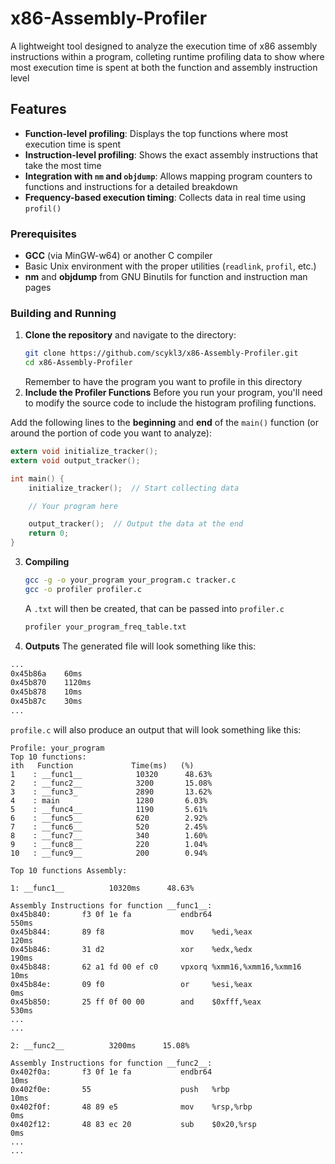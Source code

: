 # x86-Assembly-Profiler
A lightweight tool designed to analyze the execution time of x86 assembly instructions within a program, colleting runtime profiling data to show where most execution time is spent at both the function and assembly instruction level

## Features
- **Function-level profiling**: Displays the top functions where most execution time is spent
- **Instruction-level profiling**: Shows the exact assembly instructions that take the most time
- **Integration with `nm` and `objdump`**: Allows mapping program counters to functions and instructions for a detailed breakdown
- **Frequency-based execution timing**: Collects data in real time using `profil()`

### Prerequisites
- **GCC** (via MinGW-w64) or another C compiler
- Basic Unix environment with the proper utilities (`readlink`, `profil`, etc.)
- **nm** and **objdump** from GNU Binutils for function and instruction man pages

### Building and Running
1. **Clone the repository** and navigate to the directory:
   ```bash
   git clone https://github.com/scykl3/x86-Assembly-Profiler.git
   cd x86-Assembly-Profiler
   ```
   Remember to have the program you want to profile in this directory
2. **Include the Profiler Functions**
 Before you run your program, you'll need to modify the source code to include the histogram profiling functions.

 Add the following lines to the **beginning** and **end** of the `main()` function (or around the portion of code you want to analyze):

 ```c
extern void initialize_tracker();
extern void output_tracker();

 int main() {
     initialize_tracker();  // Start collecting data

     // Your program here

     output_tracker();  // Output the data at the end
     return 0;
 }
```
3. **Compiling**
   ```bash
   gcc -g -o your_program your_program.c tracker.c
   gcc -o profiler profiler.c
   ```
   A `.txt` will then be created, that can be passed into `profiler.c`
   
   ```bash
   profiler your_program_freq_table.txt
   ```
4. **Outputs**
The generated file will look something like this:
```bash
...
0x45b86a    60ms
0x45b870    1120ms
0x45b878    10ms
0x45b87c    30ms
...
```

`profile.c` will also produce an output that will look something like this:
```
Profile: your_program
Top 10 functions:
ith   Function             Time(ms)   (%)
1    : __func1__            10320      48.63%
2    : __func2__            3200       15.08%
3    : __func3_             2890       13.62%
4    : main                 1280       6.03%
5    : __func4__            1190       5.61%
6    : __func5__            620        2.92%
7    : __func6__            520        2.45%
8    : __func7__            340        1.60%
9    : __func8__            220        1.04%
10   : __func9__            200        0.94%

Top 10 functions Assembly:

1: __func1__          10320ms      48.63%

Assembly Instructions for function __func1__:
0x45b840:       f3 0f 1e fa           endbr64                          550ms
0x45b844:       89 f8                 mov    %edi,%eax                 120ms
0x45b846:       31 d2                 xor    %edx,%edx                 190ms
0x45b848:       62 a1 fd 00 ef c0     vpxorq %xmm16,%xmm16,%xmm16      10ms
0x45b84e:       09 f0                 or     %esi,%eax                 0ms
0x45b850:       25 ff 0f 00 00        and    $0xfff,%eax               530ms
...
...
                      
2: __func2__          3200ms      15.08%

Assembly Instructions for function __func2__:
0x402f0a:       f3 0f 1e fa           endbr64                          10ms
0x402f0e:       55                    push   %rbp                      10ms
0x402f0f:       48 89 e5              mov    %rsp,%rbp                 0ms
0x402f12:       48 83 ec 20           sub    $0x20,%rsp                0ms
...
...
```

   

